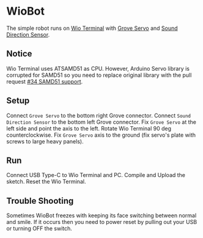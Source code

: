 # WioBot

The simple robot runs on [Wio Terminal](https://jp.seeedstudio.com/Wio-Terminal-p-4509.html) with [Grove Servo](https://www.seeedstudio.com/Grove-Servo.html) and [Sound Direction Sensor](https://github.com/meerstern/Sound_Direction_Sensor).


## Notice

Wio Terminal uses ATSAMD51 as CPU.
However, Arduino Servo library is corrupted for SAMD51 so you need to replace original library with the pull request [#34 SAMD51 support](https://github.com/arduino-libraries/Servo/pull/34).


## Setup

Connect `Grove Servo` to the bottom right Grove connector.
Connect `Sound Direction Sensor` to the bottom left Grove connector.
Fix `Grove Servo` at the left side and point the axis to the left.
Rotate Wio Terminal 90 deg counterclockwise.
Fix `Grove Servo` axis to the ground (fix servo's plate with screws to large heavy panels).


## Run

Connect USB Type-C to Wio Terminal and PC.
Compile and Upload the sketch.
Reset the Wio Terminal.


## Trouble Shooting

Sometimes WioBot freezes with keeping its face switching between normal and smile.
If it occurs then you need to power reset by pulling out your USB or turning OFF the switch.
